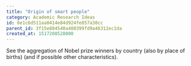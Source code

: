 ```yaml
---
title: "Origin of smart people"
category: Academic Research Ideas
id: 6e1c6d511aa0414e84d924fe857a30cc
parent_id: 3f15e884540a480399fd9a46312ec1da
created_at: 1517208528000
---
```


See the aggregation of Nobel prize winners by country (also by place of births) (and if possible other characteristics).
    